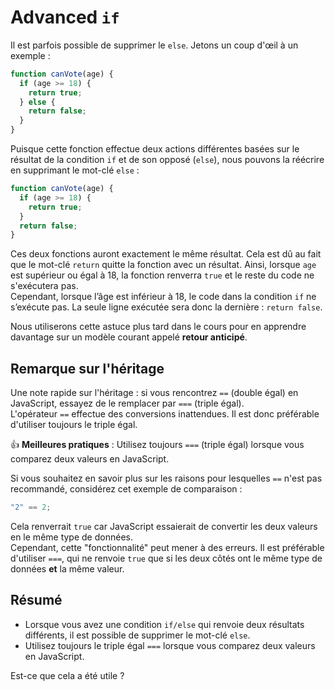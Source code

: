# Advanced `if`

Il est parfois possible de supprimer le `else`. Jetons un coup d'œil à un exemple :

```javascript
function canVote(age) {
  if (age >= 18) {
    return true;
  } else {
    return false;
  }
}
```

Puisque cette fonction effectue deux actions différentes basées sur le résultat de la condition `if` et de son opposé (`else`), nous pouvons la réécrire en supprimant le mot-clé `else` :

```javascript
function canVote(age) {
  if (age >= 18) {
    return true;
  }
  return false;
}
```

Ces deux fonctions auront exactement le même résultat. Cela est dû au fait que le mot-clé `return` quitte la fonction avec un résultat. Ainsi, lorsque `age` est supérieur ou égal à 18, la fonction renverra `true` et le reste du code ne s'exécutera pas.  
Cependant, lorsque l’âge est inférieur à 18, le code dans la condition `if` ne s’exécute pas. La seule ligne exécutée sera donc la dernière : `return false`.

Nous utiliserons cette astuce plus tard dans le cours pour en apprendre davantage sur un modèle courant appelé **retour anticipé**.

## Remarque sur l'héritage

Une note rapide sur l'héritage : si vous rencontrez `==` (double égal) en JavaScript, essayez de le remplacer par `===` (triple égal).  
L'opérateur `==` effectue des conversions inattendues. Il est donc préférable d'utiliser toujours le triple égal.

👍 **Meilleures pratiques** : Utilisez toujours `===` (triple égal) lorsque vous comparez deux valeurs en JavaScript.

Si vous souhaitez en savoir plus sur les raisons pour lesquelles `==` n'est pas recommandé, considérez cet exemple de comparaison :

```javascript
"2" == 2;
```

Cela renverrait `true` car JavaScript essaierait de convertir les deux valeurs en le même type de données.  
Cependant, cette "fonctionnalité" peut mener à des erreurs. Il est préférable d'utiliser `===`, qui ne renvoie `true` que si les deux côtés ont le même type de données **et** la même valeur.

## Résumé

- Lorsque vous avez une condition `if/else` qui renvoie deux résultats différents, il est possible de supprimer le mot-clé `else`.
- Utilisez toujours le triple égal `===` lorsque vous comparez deux valeurs en JavaScript.

Est-ce que cela a été utile ?
```